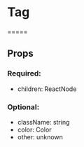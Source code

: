 
# Tag
=====
## Props

### Required:
  - children: ReactNode

### Optional:
  - className: string
  - color: Color
  - other: unknown
